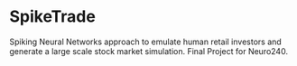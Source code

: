 # SpikeTrade
Spiking Neural Networks approach to emulate human retail investors and generate a large scale stock market simulation. Final Project for Neuro240.
